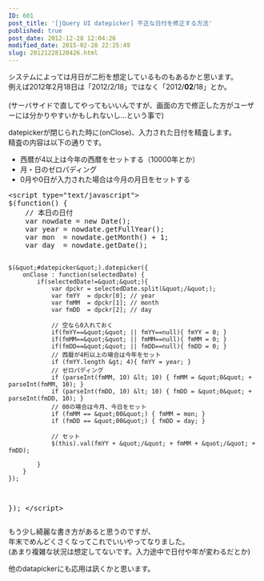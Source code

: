 ```yaml
---
ID: 601
post_title: '[jQuery UI datepicker] 不正な日付を修正する方法'
published: true
post_date: 2012-12-28 12:04:26
modified_date: 2015-02-28 22:25:49
slug: 20121228120426.html
---
```

<p>システムによっては月日が二桁を想定しているものもあるかと思います。<br />
例えば2012年2月18日は「2012/2/18」ではなく「2012/<b>02</b>/18」とか。<br />
<!--more--><br />
<span class="text-muted">(サーバサイドで直してやってもいいんですが、画面の方で修正した方がユーザーには分かりやすいかもしれないし…という事で)</span></p>
<p>datepickerが閉じられた時に(onClose)、入力された日付を精査します。<br />
精査の内容は以下の通りです。</p>
<ul>
<li>西暦が4以上は今年の西暦をセットする（10000年とか）</li>
<li>月・日のゼロパディング</li>
<li>0月や0日が入力された場合は今月の月日をセットする</li>
</ul>
<pre class="prettyprint linenums">
&lt;script type=&quot;text/javascript&quot;&gt;
$(function() {
    // 本日の日付
    var nowdate = new Date();
    var year = nowdate.getFullYear();
    var mon  = nowdate.getMonth() + 1;
    var day  = nowdate.getDate();

    $(&quot;#datepicker&quot;).datepicker({
        onClose : function(selectedDate) {
            if(selectedDate!=&quot;&quot;){
                var dpckr = selectedDate.split(&quot;/&quot;);
                var fmYY  = dpckr[0]; // year
                var fmMM  = dpckr[1]; // month
                var fmDD  = dpckr[2]; // day
                
                // 空なら0入れておく
                if(fmYY==&quot;&quot; || fmYY==null){ fmYY = 0; }
                if(fmMM==&quot;&quot; || fmMM==null){ fmMM = 0; }
                if(fmDD==&quot;&quot; || fmDD==null){ fmDD = 0; }
                // 西暦が4桁以上の場合は今年をセット
                if (fmYY.length &gt; 4){ fmYY = year; }
                // ゼロパディング
                if (parseInt(fmMM, 10) &lt; 10) { fmMM = &quot;0&quot; + parseInt(fmMM, 10); }
                if (parseInt(fmDD, 10) &lt; 10) { fmDD = &quot;0&quot; + parseInt(fmDD, 10); }
                // 00の場合は今月、今日をセット
                if (fmMM == &quot;00&quot;) { fmMM = mon; }
                if (fmDD == &quot;00&quot;) { fmDD = day; }

                // セット
                $(this).val(fmYY + &quot;/&quot; + fmMM + &quot;/&quot; + fmDD);
                
            }
        }
    });
});
&lt;/script&gt;
</pre>
<p>もう少し綺麗な書き方があると思うのですが、<br />
年末でめんどくさくなってこれでいいやってなりました。<br />
<span class="text-muted">(あまり複雑な状況は想定してないです。入力途中で日付や年が変わるだとか)</span></p>
<p>他のdatapickerにも応用は訊くかと思います。</p>